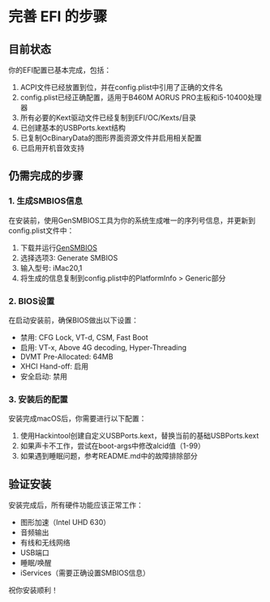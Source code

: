 # 完善 EFI 的步骤

## 目前状态

你的EFI配置已基本完成，包括：

1. ACPI文件已经放置到位，并在config.plist中引用了正确的文件名
2. config.plist已经正确配置，适用于B460M AORUS PRO主板和i5-10400处理器
3. 所有必要的Kext驱动文件已经复制到EFI/OC/Kexts/目录
4. 已创建基本的USBPorts.kext结构
5. 已复制OcBinaryData的图形界面资源文件并启用相关配置
6. 已启用开机音效支持

## 仍需完成的步骤

### 1. 生成SMBIOS信息

在安装前，使用GenSMBIOS工具为你的系统生成唯一的序列号信息，并更新到config.plist文件中：

1. 下载并运行[GenSMBIOS](https://github.com/corpnewt/GenSMBIOS)
2. 选择选项3: Generate SMBIOS
3. 输入型号: iMac20,1
4. 将生成的信息复制到config.plist中的PlatformInfo > Generic部分

### 2. BIOS设置

在启动安装前，确保BIOS做出以下设置：

- 禁用: CFG Lock, VT-d, CSM, Fast Boot
- 启用: VT-x, Above 4G decoding, Hyper-Threading
- DVMT Pre-Allocated: 64MB
- XHCI Hand-off: 启用
- 安全启动: 禁用

### 3. 安装后的配置

安装完成macOS后，你需要进行以下配置：

1. 使用Hackintool创建自定义USBPorts.kext，替换当前的基础USBPorts.kext
2. 如果声卡不工作，尝试在boot-args中修改alcid值（1-99）
3. 如果遇到睡眠问题，参考README.md中的故障排除部分

## 验证安装

安装完成后，所有硬件功能应该正常工作：

- 图形加速（Intel UHD 630）
- 音频输出
- 有线和无线网络
- USB端口
- 睡眠/唤醒
- iServices（需要正确设置SMBIOS信息）

祝你安装顺利！ 